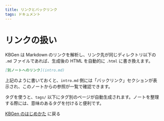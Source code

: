 ```yaml
---
title: リンクとバックリンク
tags: ドキュメント
---
```


# リンクの扱い

KBGen は Markdown のリンクを解析し、リンク先が同じディレクトリ以下の `.md` ファイルであれば、生成後の HTML を自動的に `.html` に書き換えます。

```markdown
[別ノートへのリンク](intro.md)
```

上記のように書いておくと、`intro.md` 側には「バックリンク」セクションが表示され、このノートからの参照が一覧で確認できます。

タグを使うと、`tags/` 以下にタグ別のページが自動生成されます。ノートを整理する際には、意味のあるタグを付けると便利です。

[KBGen のはじめかた](intro.md) に戻る
